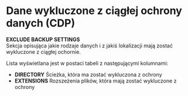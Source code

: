 # Dane wykluczone z ciągłej ochrony danych \(CDP\)

**EXCLUDE BACKUP SETTINGS**  
Sekcja opisująca jakie rodzaje danych i z jakiś lokalizacji mają zostać wykluczone z ciągłej ochornie.

Lista wyświetlana jest w postaci tabeli z następującymi kolumnami:

* **DIRECTORY** Ścieżka, która ma zostać wykluczona z ochrony
* **EXTENSIONS** Rozszeżenia plików, która mają zostać wykluczone z ochrony

